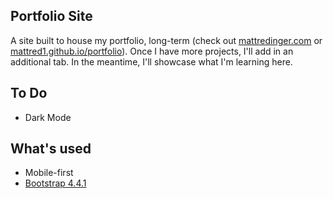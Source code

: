## Portfolio Site

A site built to house my portfolio, long-term (check out [mattredinger.com](https://www.mattredinger.com) or [mattred1.github.io/portfolio](https://mattred1.github.io/portfolio)). Once I have more projects, I'll add in an additional tab. In the meantime, I'll showcase what I'm learning here.




## To Do

- Dark Mode





## What's used

- Mobile-first
- [Bootstrap 4.4.1](https://getbootstrap.com/docs/4.4/getting-started/introduction)
